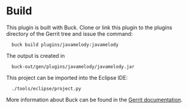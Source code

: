 Build
=====

This plugin is built with Buck.
Clone or link this plugin to the plugins directory of the Gerrit tree
and issue the command:

```
  buck build plugins/javamelody:javamelody
```

The output is created in

```
  buck-out/gen/plugins/javamelody/javamelody.jar
```

This project can be imported into the Eclipse IDE:

```
  ./tools/eclipse/project.py
```

More information about Buck can be found in the [Gerrit
documentation](../../../Documentation/dev-buck.html).
